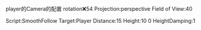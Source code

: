 player的Camera的配置
rotation:x:54
Projection:perspective
Field of View:40

Script:SmoothFollow 
   Target:Player
   Distance:15
   Height:10
   0
   HeightDamping:1